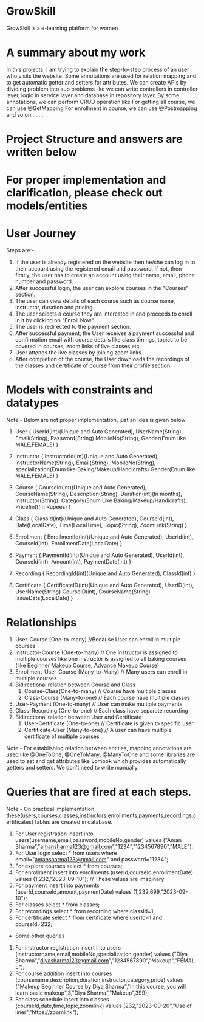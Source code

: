 # GrowSkill
GrowSkill is a e-learning platform for women

# A summary about my work
In this projects, I am trying to explain the step-to-step process of an user who visits the website. Some annotations are used for relation mapping and to get automatic getter and setters for attributes. We can create APIs by dividing problem into sub problems like we can write controllers in controller layer, logic in service layer and database in repository layer.
By some annotations, we can perform CRUD operation like
For getting all course, we can use @GetMapping
For enrollment in course, we can use @Postmapping
and so on........

# Project Structure and answers are written below

# For proper implementation and clarification, please check out models/entities

# User Journey

Steps are:-
1. If the user is already registered on the website then he/she can log in to their account using the registered email and password,
   If not, then firstly, the user has to create an account using their name, email, phone number and password.
2. After successful login, the user can explore courses in the "Courses" section.
3. The user can view details of each course such as course name, instructor, duration and pricing.
4. The user selects a course they are interested in and proceeds to enroll in it by clicking on "Enroll Now".
5. The user is redirected to the payment section.
6. After successful payment, the User receives a payment successful and confirmation email with course details like class timings, topics to be covered in courses, zoom links of live classes etc.
7. User attends the live classes by joining zoom links.
8. After completion of the course, the User downloads the recordings of the classes and certificate of course from their profile section.




# Models with constraints and datatypes

Note:- Below are not proper implementation, just an idea is given below

1. User {
            UserId(int)(Unique and Auto Generated),
            UserName(String),
            Email(String),
            Password(String)
            MobileNo(String),
            Gender(Enum like MALE,FEMALE)
        }

2. Instructor {
                  InstructorId(int)(Unique and Auto Generated),
                  InstructorName(String),
                  Email(String),
                  MobileNo(String),
                  specialization(Enum like Baking/Makeup/Handicrafts)
                  Gender(Enum like MALE,FEMALE)
              }

3. Course {
             CourseId(int)(Unique and Auto Generated),
             CourseName(String),
             Description(String),
             Duration(int)(In months),
             Instructor(String),
             Category(Enum Like Baking/Makeup/Handicrafts),
             Price(int)(In Rupees)
          }

4. Class {
            ClassId(int)(Unique and Auto Generated),
            CourseId(int),
            Date(LocalDate),
            Time(LocalTime),
            Topic(String),
            ZoomLink(String)
         }

5. Enrollment {
                 EnrollmentId(int)(Unique and Auto Generated),
                 UserId(int),
                 CourseId(int),
                 EnrollmentDate(LocalDate)
              }

6. Payment {
              PaymentId(int)(Unique and Auto Generated),
              UserId(int),
              CourseId(int),
              Amount(int),
              PaymentDate(int)
           }

7. Recording {
                 RecordingId(int)(Unique and Auto Generated),
                 ClassId(int)
            }
   
9. Certificate {
                  CertificateID(int)(Unique and Auto Generated),
                  UserID(int),
                  UserName(String)
                  CourseID(int),
                  CourseName(String)
                  IssueDate(LocalDate)
               }




# Relationships

1. User-Course (One-to-many) //Because User can enroll in multiple courses
2. Instructor-Course (One-to-many) // One instructor is assigned to multiple courses like one instructor is assigned to all baking courses (like Beginner Makeup Course, Advance Makeup Course)
3. Enrollment-User-Course (Many-to-Many) // Many users can enroll in multiple courses
4. Bidirectional relation between Course and Class
    1. Course-Class(One-to-many) // Course have multiple classes
    2. Class-Course (Many-to-one) // Each course have multiple classes
5. User-Payment (One-to-many) // User can make multiple payments
6. Class-Recording (One-to-one) // Each class have separate recording
7. Bidirectional relation between User and Certificate
    1. User-Certificate (One-to-one) // Certificate is given to specific user
    2. Certificate-User (Many-to-one) // A user can have multiple certificate of multiple courses

Note:- For establishing relation between entities, mapping annotations are used like @OneToOne, @OneToMany, @ManyToOne and some libraries are used to set and get attributes like Lombok which provides automatically getters and setters. We don't need to write manually.





# Queries that are fired at each steps.

Note:- On practical implementation, these(users,courses,classes,instructors,enrollments,payments,recordings,certificates) tables are created in database.
1. For User registration
   insert into users(username,email,password,mobileNo,gender) values ("Aman Sharma","amansharma123@gmail.com","1234","1234567890","MALE");
2. For User login
   select * from users where email="amansharma123@gmail.com" and password="1234";
3. For explore courses
   select * from courses;
4. For enrollment
   insert into enrollments (userId,courseId,enrollmentDate) values (1,232,"2023-09-10"); // These values are imaginary
5. For payment
   insert into payments (userId,courseId,amount,paymentDate) values (1,232,699,"2023-09-10");
6. For classes
   select * from classes;
7. For recordings
   select * from recording where classId=1;
8. For certificate
   select * from certificate where userId=1 and courseId=232;

* Some other queries
1. For instructor registration
   insert into users (instructorname,email,mobileNo,specialization,gender) values ("Diya Sharma","diyasharma123@gmail.com","1234567890","Makeup","FEMALE");
2. For course addition
   insert into courses (coursename,description,duration,instructor,category,price) values ("Makeup Beginner Course by Diya Sharma","In this course, you will learn basic makeup",3,"Diya Sharma","Makeup",399);
3. For class schedule
   insert into classes (courseId,date,time,topic,zoomlink) values (232,"2023-09-20","Use of liner","https://zoomlink");


